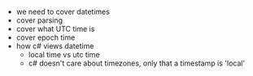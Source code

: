 - we need to cover datetimes
- cover parsing
- cover what UTC time is
- cover epoch time
- how c# views datetime
	- local time vs utc time
	- c# doesn't care about timezones, only that a timestamp is 'local'